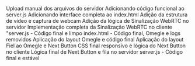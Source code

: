 Upload manual dos arquivos do servidor
Adicionando código funcional ao server.js
Adicionando interface completa ao index.html
Adição da estrutura de vídeo e captura de webcam
Adição da lógica de Sinalização WebRTC no servidor
Implementação completa da Sinalização WebRTC no cliente
"server.js - Código final e limpo
index.html - Código final, Omegle e logs removidos
Aplicação do layout Omegle e código final
Aplicação do layout Fiel ao Omegle e Next Button
CSS final responsivo e lógica do Next Button no cliente
Lógica final de Next Button e fila no servidor
server.js - Código final e estável
